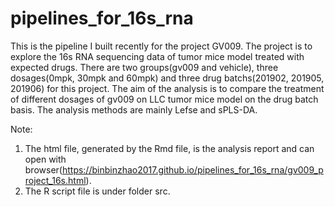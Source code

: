 # pipelines_for_16s_rna
This is the pipeline I built recently for the project GV009.
The project is to explore the 16s RNA sequencing data of tumor mice model treated with expected drugs.
There are two groups(gv009 and vehicle), three dosages(0mpk, 30mpk and 60mpk) and three drug batchs(201902, 201905, 201906) for this project. The aim of the analysis is to compare the treatment of different dosages of gv009 on LLC tumor mice model on the drug batch basis. The analysis methods are mainly Lefse and sPLS-DA.

Note:<br>
1. The html file, generated by the Rmd file, is the analysis report and can open with browser(https://binbinzhao2017.github.io/pipelines_for_16s_rna/gv009_project_16s.html).<br>
2. The R script file is under folder src.
